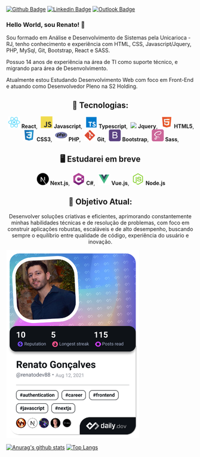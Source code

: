[![Github Badge](https://img.shields.io/badge/GitHub--000?style=social&logo=Github&logoColor=black&link=https://github.com/renatoknot)](https://github.com/renatoknot)
[![Linkedin Badge](https://img.shields.io/badge/LinkedIn--000?style=social&logo=Linkedin&logoColor=0077B5&link=https://www.linkedin.com/in/renato-goncalves88/)](https://www.linkedin.com/in/renato-goncalves88/)
[![Outlook Badge](https://img.shields.io/badge/email--000?style=social&logo=microsoft-outlook&logoColor=0078d4&link=mailto:renatoslip@hotmail.com)](mailto:renatoslip@hotmail.com)

### Hello World, sou Renato! 👋

Sou formado em Análise e Desenvolvimento de Sistemas pela Unicarioca - RJ, tenho conhecimento e experiência com HTML, CSS, Javascript/Jquery, PHP, MySql, Git, Bootstrap, React e SASS.

Possuo 14 anos de experiência na área de TI como suporte técnico, e migrando para área de Desenvolvimento.

Atualmente estou Estudando Desenvolvimento Web com foco em Front-End e atuando como Desenvolvedor Pleno na S2 Holding.

<center>

## 📌 **Tecnologias:**

<img style="margin-left: 4px" src="/icons-readme/react.png"> <b>React</b>,
<img style="margin-left: 4px" src="/icons-readme/javascript.png"> <b>Javascript</b>,
<img style="margin-left: 4px" src="/icons-readme/typescript.png"> <b>Typescript</b>,
<img style="margin-left: 4px" src="/icons-readme/jquery-356652.ico"> <b>Jquery</b>,
<img style="margin-left: 4px" src="/icons-readme/html.png"> <b>HTML5</b>,
<img style="margin-left: 4px" src="/icons-readme/css.png"> <b>CSS3</b>,
<img style="margin-left: 4px" src="/icons-readme/php-icon.png"> <b>PHP</b>,
<img style="margin-left: 4px" src="/icons-readme/git.png"> <b>Git</b>,
<img style="margin-left: 4px" src="/icons-readme/bootstrap.png"> <b>Bootstrap</b>,
<img style="margin-left: 4px" src="/icons-readme/sass.png"> <b>Sass</b>,

## 🖥 **Estudarei em breve**

<img style="margin-left: 4px" src="/icons-readme/Next.js.png"> <b>Next.js</b>,
<img style="margin-left: 4px" src="/icons-readme/c-sharp.png"> <b>C#</b>,
<img style="margin-left: 4px" src="/icons-readme/vue.png"> <b>Vue.js</b>,
<img style="margin-left: 4px" src="/icons-readme/nodejs.png"> <b>Node.js</b>

## 🎯 **Objetivo Atual:**

Desenvolver soluções criativas e eficientes, aprimorando constantemente minhas habilidades técnicas e de resolução de problemas, com foco em construir aplicações robustas, escaláveis e de alto desempenho, buscando sempre o equilíbrio entre qualidade de código, experiência do usuário e inovação.

</center>

<a href="https://app.daily.dev/renatodev88"><img src="./devcard.png" width="356" alt="Renato Gonçalves's Dev Card"/></a>

[![Anurag's github stats](https://github-readme-stats.vercel.app/api?username=renato-santos-s2)](https://github.com/anuraghazra/github-readme-stats)
[![Top Langs](https://github-readme-stats.vercel.app/api/top-langs/?username=renato-santos-s2&layout=compact)](https://github.com/anuraghazra/github-readme-stats)
